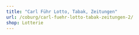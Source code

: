 ```yaml
---
title: "Carl Führ Lotto, Tabak, Zeitungen"
url: /coburg/carl-fuehr-lotto-tabak-zeitungen-2/
shop: Lotterie
---
```


